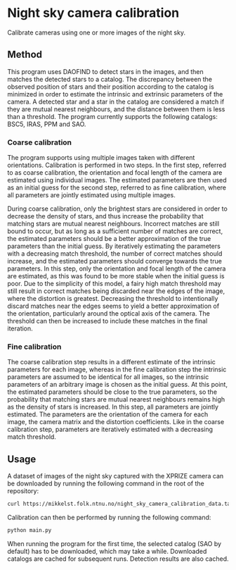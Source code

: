 # Night sky camera calibration
Calibrate cameras using one or more images of the night sky.

## Method
This program uses DAOFIND to detect stars in the images, and then matches the detected stars to a catalog. The discrepancy between the observed position of stars and their position according to the catalog is minimized in order to estimate the intrinsic and extrinsic parameters of the camera. A detected star and a star in the catalog are considered a match if they are mutual nearest neighbours, and the distance between them is less than a threshold. The program currently supports the following catalogs: BSC5, IRAS, PPM and SAO.

### Coarse calibration
The program supports using multiple images taken with different orientations. Calibration is performed in two steps. In the first step, referred to as coarse calibration, the orientation and focal length of the camera are estimated using individual images. The estimated parameters are then used as an initial guess for the second step, referred to as fine calibration, where all parameters are jointly estimated using multiple images. 

During coarse calibration, only the brightest stars are considered in order to decrease the density of stars, and thus increase the probability that matching stars are mutual nearest neighbours. Incorrect matches are still bound to occur, but as long as a sufficient number of matches are correct, the estimated parameters should be a better approximation of the true parameters than the initial guess. By iteratively estimating the parameters with a decreasing match threshold, the number of correct matches should increase, and the estimated parameters should converge towards the true parameters. In this step, only the orientation and focal length of the camera are estimated, as this was found to be more stable when the initial guess is poor. Due to the simplicity of this model, a fairy high match threshold may still result in correct matches being discarded near the edges of the image, where the distortion is greatest. Decreasing the threshold to intentionally discard matches near the edges seems to yield a better approximation of the orientation, particularly around the optical axis of the camera. The threshold can then be increased to include these matches in the final iteration.

### Fine calibration
The coarse calibration step results in a different estimate of the intrinsic parameters for each image, whereas in the fine calibration step the intrinsic parameters are assumed to be identical for all images, so the intrinsic parameters of an arbitrary image is chosen as the initial guess. At this point, the estimated parameters should be close to the true parameters, so the probability that matching stars are mutual nearest neighbours remains high as the density of stars is increased. In this step, all parameters are jointly estimated. The parameters are the orientation of the camera for each image, the camera matrix and the distortion coefficients. Like in the coarse calibration step, parameters are iteratively estimated with a decreasing match threshold.

## Usage
A dataset of images of the night sky captured with the XPRIZE camera can be downloaded by running the following command in the root of the repository:
```bash
curl https://mikkelst.folk.ntnu.no/night_sky_camera_calibration_data.tar.gz | tar xzf -
```
Calibration can then be performed by running the following command:
```bash
python main.py
```
When running the program for the first time, the selected catalog (SAO by default) has to be downloaded, which may take a while. Downloaded catalogs are cached for subsequent runs. Detection results are also cached.
